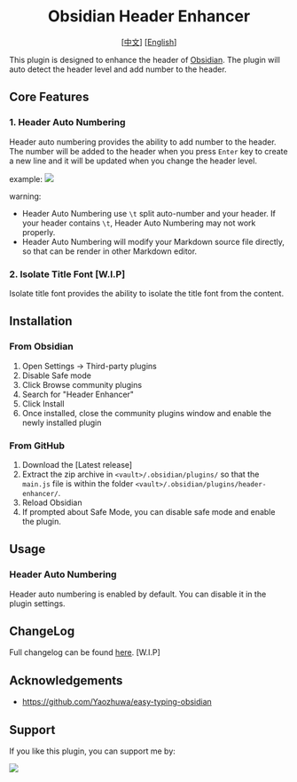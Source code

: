 <h1 align="center">Obsidian Header Enhancer</h1>
<div align="center">

[[中文](./README.zh.md)] [[English](./README.md)]

</div>

This plugin is designed to enhance the header of [Obsidian](https://obsidian.md). The plugin will auto detect the header level and add number to the header.

## Core Features
### 1. Header Auto Numbering
Header auto numbering provides the ability to add number to the header. The number will be added to the header when you press `Enter` key to create a new line and it will be updated when you change the header level.

example:
![](https://raw.githubusercontent.com/hobeen/obsidian-header-enhancer/master/images/header-auto-numbering.gif)

warning:
- Header Auto Numbering use `\t` split auto-number and your header. If your header contains `\t`, Header Auto Numbering may not work properly.
- Header Auto Numbering will modify your Markdown source file directly, so that can be render in other Markdown editor. 

### 2. Isolate Title Font [W.I.P]
Isolate title font provides the ability to isolate the title font from the content. 

## Installation

### From Obsidian
1. Open Settings -> Third-party plugins
2. Disable Safe mode
3. Click Browse community plugins
4. Search for "Header Enhancer"
5. Click Install
6. Once installed, close the community plugins window and enable the newly installed plugin

### From GitHub
1. Download the [Latest release]
2. Extract the zip archive in `<vault>/.obsidian/plugins/` so that the `main.js` file is within the folder `<vault>/.obsidian/plugins/header-enhancer/`.
3. Reload Obsidian
4. If prompted about Safe Mode, you can disable safe mode and enable the plugin.

## Usage
### Header Auto Numbering
Header auto numbering is enabled by default. You can disable it in the plugin settings.

## ChangeLog
Full changelog can be found [here](CHANGELOG.md). [W.I.P]

## Acknowledgements
- https://github.com/Yaozhuwa/easy-typing-obsidian

## Support
If you like this plugin, you can support me by:

<a href="https://bmc.link/hobee"><img src="https://img.buymeacoffee.com/button-api/?text=Buy me a coffee&emoji=&slug=hobee&button_colour=FFDD00&font_colour=000000&font_family=Cookie&outline_colour=000000&coffee_colour=ffffff" /></a>
